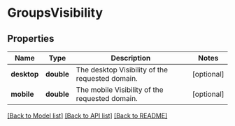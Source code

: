# GroupsVisibility

## Properties
Name | Type | Description | Notes
------------ | ------------- | ------------- | -------------
**desktop** | **double** | The desktop Visibility of the requested domain. | [optional] 
**mobile** | **double** | The mobile Visibility of the requested domain. | [optional] 

[[Back to Model list]](../../README.md#documentation-for-models) [[Back to API list]](../../README.md#documentation-for-api-endpoints) [[Back to README]](../../README.md)

